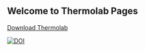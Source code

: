 ## Welcome to Thermolab Pages

[Download Thermolab](https://github.com/hansjcv/Thermolab/releases/download/v2022.03.23/Thermolab_v_22_03_23.zip)


[![DOI](https://zenodo.org/badge/DOI/10.5281/zenodo.6383253.svg)](https://doi.org/10.5281/zenodo.6383253)

